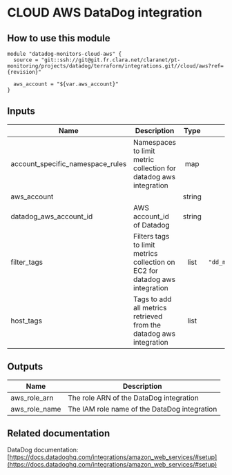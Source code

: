 # CLOUD AWS DataDog integration

## How to use this module

```
module "datadog-monitors-cloud-aws" {
  source = "git::ssh://git@git.fr.clara.net/claranet/pt-monitoring/projects/datadog/terraform/integrations.git//cloud/aws?ref={revision}"

  aws_account = "${var.aws_account}"
}
```

## Inputs

| Name | Description | Type | Default | Required |
|------|-------------|:----:|:-----:|:-----:|
| account\_specific\_namespace\_rules | Namespaces to limit metric collection for datadog aws integration | map | `{}` | no |
| aws\_account |  | string | n/a | yes |
| datadog\_aws\_account\_id | AWS account_id of Datadog | string | `"464622532012"` | no |
| filter\_tags | Filters tags to limit metrics collection on EC2 for datadog aws integration | list | `[ "dd_monitoring:enabled" ]` | no |
| host\_tags | Tags to add all metrics retrieved from the datadog aws integration | list | `[]` | no |

## Outputs

| Name | Description |
|------|-------------|
| aws\_role\_arn | The role ARN of the DataDog integration |
| aws\_role\_name | The IAM role name of the DataDog integration |

## Related documentation

DataDog documentation: [https://docs.datadoghq.com/integrations/amazon_web_services/#setup](https://docs.datadoghq.com/integrations/amazon_web_services/#setup)
